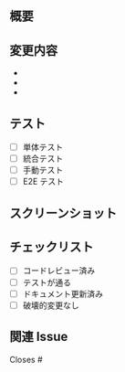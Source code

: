 ## 概要

<!-- 何を変更したか簡潔に説明 -->

## 変更内容

<!-- 具体的な変更点を箇条書きで -->

-
-
-

## テスト

<!-- 実行したテストをチェック -->

- [ ] 単体テスト
- [ ] 統合テスト
- [ ] 手動テスト
- [ ] E2E テスト

## スクリーンショット

<!-- UI変更がある場合は添付 -->

## チェックリスト

- [ ] コードレビュー済み
- [ ] テストが通る
- [ ] ドキュメント更新済み
- [ ] 破壊的変更なし

## 関連 Issue

<!-- 関連するIssue番号 -->

Closes #
